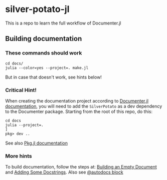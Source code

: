 # silver-potato-jl
This is a repo to learn the full workflow of Documenter.jl

## Building documentation

### These commands should work

```
cd docs/
julia --color=yes --project=. make.jl
```

But in case that doesn't work, see hints below!

### Critical Hint!

When creating the documentation project according to [Documenter.jl documentation](https://documenter.juliadocs.org/stable/man/guide/#Package-Guide), you will need to add the `SilverPotato` as a dev dependency to the Documenter package. Starting from the root of this repo, do this:

```
cd docs
julia --project=.
]
pkg> dev ..
```

See also [Pkg.jl documentation](https://pkgdocs.julialang.org/v1/managing-packages/#developing)

### More hints

To build documentation, follow the steps at: [Building an Empty Document](https://documenter.juliadocs.org/stable/man/guide/#Building-an-Empty-Document) and [Adding Some Docstrings](https://documenter.juliadocs.org/stable/man/guide/#Adding-Some-Docstrings). Also see [@autodocs block](https://documenter.juliadocs.org/stable/man/syntax/#@autodocs-block)
